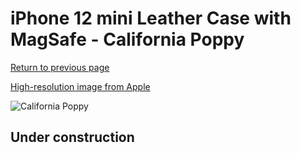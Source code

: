# iPhone 12 mini Leather Case with MagSafe - California Poppy

[Return to previous page](/iphone_12)

[High-resolution image from Apple](https://store.storeimages.cdn-apple.com/8756/as-images.apple.com/is/MHK63?wid=4500&hei=4500&fmt=png)

<div style="width: 500px"><img src="/everyphone/MHK63.png" alt="California Poppy"></div>

## Under construction
